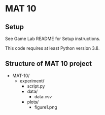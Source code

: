 # MAT 10

## Setup

See Game Lab README for Setup instructions.

This code requires at least Python version 3.8.


## Structure of MAT 10 project

- MAT-10/
	+ experiment/
		* script.py
		* data/
			- data.csv
		* plots/
			- figure1.png
